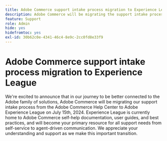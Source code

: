 ```yaml
---
title: Adobe Commerce support intake process migration to Experience League
description: Adobe Commerce will be migrating the support intake process from the Adobe Commerce Help Center to Adobe Experience League on July 15th, 2024. Experience League will become your primary resource for all support needs from self-service to agent-driven communication.
feature: Support
role: Admin
hide: yes
hidefromtoc: yes
exl-id: 30b62c0e-4341-46c4-8e9c-2cc0fd8e33f9
---
```

# Adobe Commerce support intake process migration to Experience League

We're excited to announce that in our journey to be better connected to the Adobe family of solutions, Adobe Commerce will be migrating our support intake process from the Adobe Commerce Help Center to Adobe Experience League on July 15th, 2024. Experience League is currently home to Adobe Commerce self-help documentation, user guides, and best practices, and will become your primary resource for all support needs from self-service to agent-driven communication. We appreciate your understanding and support as we make this important transition.
